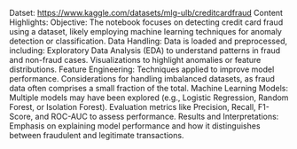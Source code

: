 Datset: https://www.kaggle.com/datasets/mlg-ulb/creditcardfraud
Content Highlights:
Objective:
The notebook focuses on detecting credit card fraud using a dataset, likely employing machine learning techniques for anomaly detection or classification.
Data Handling:
Data is loaded and preprocessed, including:
Exploratory Data Analysis (EDA) to understand patterns in fraud and non-fraud cases.
Visualizations to highlight anomalies or feature distributions.
Feature Engineering:
Techniques applied to improve model performance.
Considerations for handling imbalanced datasets, as fraud data often comprises a small fraction of the total.
Machine Learning Models:
Multiple models may have been explored (e.g., Logistic Regression, Random Forest, or Isolation Forest).
Evaluation metrics like Precision, Recall, F1-Score, and ROC-AUC to assess performance.
Results and Interpretations:
Emphasis on explaining model performance and how it distinguishes between fraudulent and legitimate transactions.
